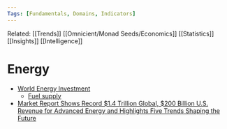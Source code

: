 ```yaml
---
Tags: [Fundamentals, Domains, Indicators]
---
```

Related: [[Trends]] [[Omnicient/Monad Seeds/Economics]] [[Statistics]] [[Insights]] [[Intelligence]]
# Energy

- [World Energy Investment](https://www.iea.org/reports/world-energy-investment-2019/financing-and-funding-trends#abstract)
    - [Fuel supply](https://www.iea.org/reports/world-energy-investment-2020/fuel-supply#abstract)
- [Market Report Shows Record $1.4 Trillion Global, $200 Billion U.S. Revenue for Advanced Energy and Highlights Five Trends Shaping the Future](https://blog.aee.net/market-report-shows-record-1.4-trillion-global-200-billion-u.s.-revenue-for-advanced-energy-and-highlights-five-trends-shaping-the-future)
